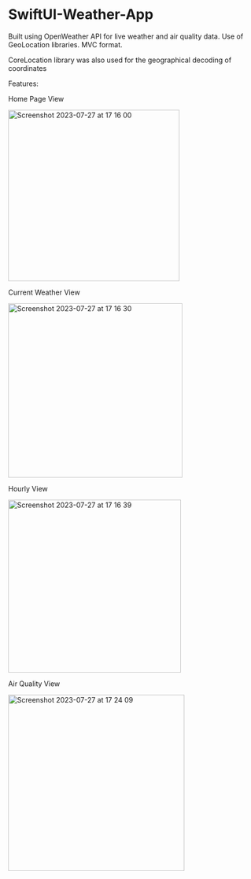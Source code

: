 # SwiftUI-Weather-App
Built using OpenWeather API for live weather and air quality data. Use of GeoLocation libraries. MVC format. 

CoreLocation library was also used for the geographical decoding of coordinates

Features:

Home Page View

<img width="348" alt="Screenshot 2023-07-27 at 17 16 00" src="https://github.com/bi0hazarDD/SwiftUI-Weather-App/assets/41805267/73aa5818-d1f2-47d5-807e-39d1cde0ed74">



Current Weather View



<img width="354" alt="Screenshot 2023-07-27 at 17 16 30" src="https://github.com/bi0hazarDD/SwiftUI-Weather-App/assets/41805267/981bf1a8-68b4-463e-b46a-41caa70e92ad">



Hourly View



<img width="351" alt="Screenshot 2023-07-27 at 17 16 39" src="https://github.com/bi0hazarDD/SwiftUI-Weather-App/assets/41805267/de21b5dc-4c1d-4ef8-b9f0-130ca5a129e9">



Air Quality View



<img width="358" alt="Screenshot 2023-07-27 at 17 24 09" src="https://github.com/bi0hazarDD/SwiftUI-Weather-App/assets/41805267/d455db3e-0b2b-4616-9d54-bf6eb0f456b1">

